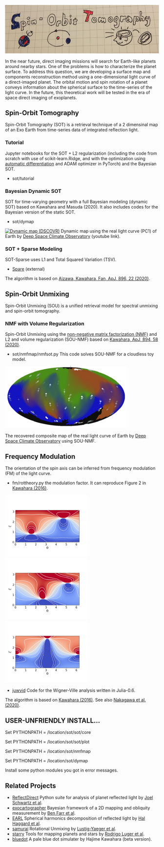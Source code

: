 <img src="https://github.com/HajimeKawahara/sot/blob/master/data/fig/logo.png" Titie="Spin-Orbit Tomography" Width=600px>

In the near future, direct imaging missions will search for Earth-like planets around nearby stars. One of the problems is how to characterize the planet surface. To address this question, we are developing a surface map and components reconstruction method using a one-dimensional light curve of a direct-imaged planet. The orbital motion and spin rotation of a planet conveys information about the spherical surface to the time-series of the light curve. In the future, this theoretical work will be tested in the era of space direct imaging of exoplanets.

## Spin-Orbit Tomography
Spin-Orbit Tomography (SOT) is a retrieval technique of a 2 dimensinal map of an Exo Earth from time-series data of integrated reflection light.

### Tutorial
Jupyter notebooks for the SOT + L2 regularization (including the code from scratch with use of scikit-learn.Ridge, and with the optimization using [automatic differentiation](https://en.wikipedia.org/wiki/Automatic_differentiation) and ADAM optimizer in PyTorch) and the Bayesian SOT.

- sot/tutorial

### Bayesian Dynamic SOT
SOT for time-varying geometry with a full Bayesian modeling (dynamic SOT) based on Kawahara and Masuda (2020).
It also includes codes for the Bayesian version of the static SOT.

- sot/dymap

[![Dynamic map (DSCOVR)](https://img.youtube.com/vi/rGMWbAUAv4Y/0.jpg)](https://youtu.be/rGMWbAUAv4Y)
Dynamic map using the real light curve (PC1) of Earth by [Deep Space Climate Observatory](https://en.wikipedia.org/wiki/Deep_Space_Climate_Observatory) (youtube link). 

### SOT + Sparse Modeling
SOT-Sparse uses L1 and Total Squared Variation (TSV).

- [Spare](https://github.com/2ndmk2/Spare) (external)

The algorithm is based on [Aizawa, Kawahara, Fan, ApJ, 896, 22 (2020)](https://arxiv.org/abs/2004.03941).

## Spin-Orbit Unmixing 
Spin-Orbit Unmixing (SOU) is a unified retrieval model for spectral unmixing and spin-orbit tomography.

### NMF with Volume Regularization 
Spin-Orbit Unmixing using the [non-negative matrix factorization (NMF)](https://en.wikipedia.org/wiki/Non-negative_matrix_factorization) and L2 and volume regularization (SOU-NMF) based on [Kawahara, ApJ, 894, 58 (2020)](http://arxiv.org/abs/2004.03931).

- sot/nmfmap/nmfsot.py
This code solves SOU-NMF for a cloudless toy model.

<img src="https://github.com/HajimeKawahara/sot/blob/master/data/fig/sotnmf.png" Titie="The recovered composite map of the real light curve of Earth by DSCOVR using SOU-NMF" Width=400px>

The recovered composite map of the real light curve of Earth by 
 [Deep Space Climate Observatory](https://en.wikipedia.org/wiki/Deep_Space_Climate_Observatory) 
using SOU-NMF.

## Frequency Modulation
The orientation of the spin axis can be inferred from frequency modulation (FM) of the light curve. 

- fm/rottheory.py the modulation factor. It can reproduce Figure 2 in [Kawahara (2016)](https://arxiv.org/abs/1603.02898).

<img src="https://github.com/HajimeKawahara/sot/blob/master/data/fig/rott.png" Titie="Fig 2 in Kawahara 2016" Width=270px><img src="https://github.com/HajimeKawahara/sot/blob/master/data/fig/rott2.png" Titie="Fig 2 in Kawahara 2016" Width=270px><img src="https://github.com/HajimeKawahara/sot/blob/master/data/fig/rott3.png" Titie="Fig 2 in Kawahara 2016" Width=270px>

- [juwvid](https://github.com/HajimeKawahara/juwvid) Code for the Wigner-Ville analysis written in Julia-0.6.

The algorithm is based on [Kawahara (2016)](https://arxiv.org/abs/1603.02898). See also [Nakagawa et al. (2020)](https://arxiv.org/abs/2006.11437).

## USER-UNFRIENDLY INSTALL...

Set PYTHONPATH = /location/sot/sot/core

Set PYTHONPATH = /location/sot/sot/plot

Set PYTHONPATH = /location/sot/nmfmap

Set PYTHONPATH = /location/sot/dymap

Install some python modules you got in error messages.

## Related Projects

- [ReflectDirect](https://github.com/joelcolinschwartz/ReflectDirect) Python suite for analysis of planet reflected light by [Joel Schwartz et al](https://arxiv.org/abs/1511.05152).
- [exocartographer](https://github.com/bfarr/exocartographer) Bayesian framework of a 2D mapping and obliquity measurement by [Ben Farr et al](https://arxiv.org/abs/1802.06805).
- [EARL](https://github.com/HalHaggard/EARL) Spherical harmonics decomposition of reflected light by [Hal Haggard et al](https://arxiv.org/abs/1802.02075).
- [samurai](https://github.com/jlustigy/samurai) Rotational Unmixing by [Lustig-Yaeger et al](https://arxiv.org/abs/1901.05011).
- [starry](https://github.com/rodluger/starry) Tools for mapping planets and stars by [Rodrigo Luger et al](https://arxiv.org/abs/1903.12182).
- [bluedot](https://github.com/HajimeKawahara/bluedot) A pale blue dot simulater by Hajime Kawahara (beta version). 
